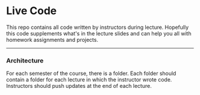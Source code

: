 # Live Code

This repo contains all code written by instructors during lecture. Hopefully this code supplements what's in the lecture slides and can help you all with homework assignments and projects.

---

### Architecture

For each semester of the course, there is a folder. Each folder should contain a folder for each lecture in which the instructor wrote code. Instructors should push updates at the end of each lecture.
